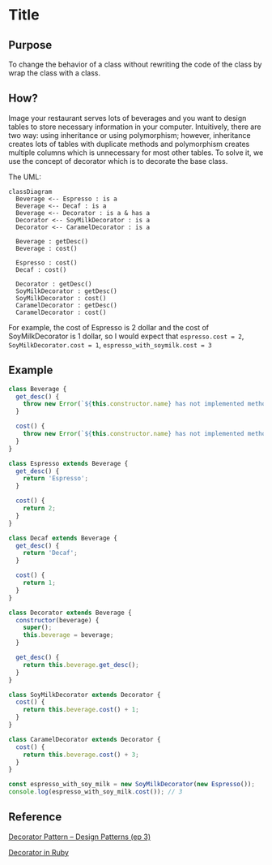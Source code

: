 # Title

## Purpose

To change the behavior of a class without rewriting the code of the class by wrap the class with a class.

## How?

Image your restaurant serves lots of beverages and you want to design tables to store necessary information in your computer. Intuitively, there are two way: using inheritance or using polymorphism; however, inheritance creates lots of tables with duplicate methods and polymorphism creates multiple columns which is unnecessary for most other tables. To solve it, we use the concept of decorator which is to decorate the base class.

The UML:

```mermaid
classDiagram
  Beverage <-- Espresso : is a
  Beverage <-- Decaf : is a
  Beverage <-- Decorator : is a & has a
  Decorator <-- SoyMilkDecorator : is a
  Decorator <-- CaramelDecorator : is a

  Beverage : getDesc()
  Beverage : cost()

  Espresso : cost()
  Decaf : cost()

  Decorator : getDesc()
  SoyMilkDecorator : getDesc()
  SoyMilkDecorator : cost()
  CaramelDecorator : getDesc()
  CaramelDecorator : cost()
```

For example, the cost of Espresso is 2 dollar and the cost of SoyMilkDecorator is 1 dollar, so I would expect that `espresso.cost = 2`, `SoyMilkDecorator.cost = 1`, `espresso_with_soymilk.cost = 3`

## Example

```javascript
class Beverage {
  get_desc() {
    throw new Error(`${this.constructor.name} has not implemented method '${this.get_desc.name}'`);
  }

  cost() {
    throw new Error(`${this.constructor.name} has not implemented method '${this.cost.name}'`);
  }
}

class Espresso extends Beverage {
  get_desc() {
    return 'Espresso';
  }

  cost() {
    return 2;
  }
}

class Decaf extends Beverage {
  get_desc() {
    return 'Decaf';
  }

  cost() {
    return 1;
  }
}

class Decorator extends Beverage {
  constructor(beverage) {
    super();
    this.beverage = beverage;
  }

  get_desc() {
    return this.beverage.get_desc();
  }
}

class SoyMilkDecorator extends Decorator {
  cost() {
    return this.beverage.cost() + 1;
  }
}

class CaramelDecorator extends Decorator {
  cost() {
    return this.beverage.cost() + 3;
  }
}

const espresso_with_soy_milk = new SoyMilkDecorator(new Espresso());
console.log(espresso_with_soy_milk.cost()); // 3
```

## Reference

[Decorator Pattern – Design Patterns (ep 3)](https://www.youtube.com/watch?v=GCraGHx6gso&list=PLrhzvIcii6GNjpARdnO4ueTUAVR9eMBpc&index=3)

[Decorator in Ruby](https://refactoring.guru/design-patterns/decorator/ruby/example)
